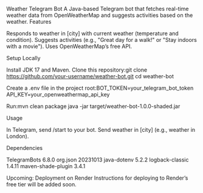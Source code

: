 Weather Telegram Bot
   A Java-based Telegram bot that fetches real-time weather data from OpenWeatherMap and suggests activities based on the weather.
Features

Responds to weather in [city] with current weather (temperature and condition).
Suggests activities (e.g., "Great day for a walk!" or "Stay indoors with a movie").
Uses OpenWeatherMap’s free API.

Setup Locally

Install JDK 17 and Maven.
Clone this repository:git clone https://github.com/your-username/weather-bot.git
cd weather-bot


Create a .env file in the project root:BOT_TOKEN=your_telegram_bot_token
API_KEY=your_openweathermap_api_key


Run:mvn clean package
java -jar target/weather-bot-1.0.0-shaded.jar



Usage

In Telegram, send /start to your bot.
Send weather in [city] (e.g., weather in London).

Dependencies

TelegramBots 6.8.0
org.json 20231013
java-dotenv 5.2.2
logback-classic 1.4.11
maven-shade-plugin 3.4.1

Upcoming: Deployment on Render
   Instructions for deploying to Render’s free tier will be added soon.
